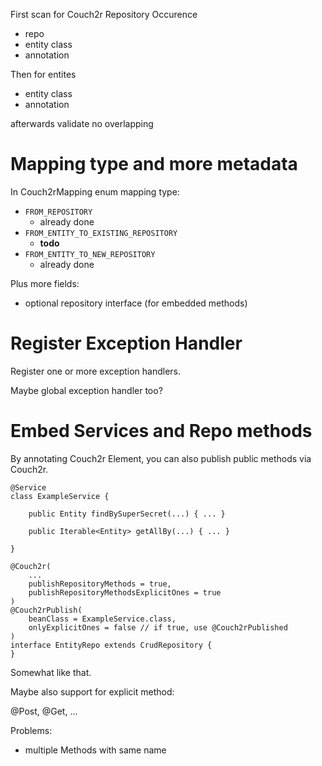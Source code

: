 First scan for Couch2r Repository Occurence
- repo
- entity class
- annotation

Then for entites
- entity class
- annotation

afterwards validate no overlapping


# Mapping type and more metadata

In Couch2rMapping enum mapping type:

- `FROM_REPOSITORY`
  - already done
- `FROM_ENTITY_TO_EXISTING_REPOSITORY`
  - __todo__
- `FROM_ENTITY_TO_NEW_REPOSITORY`
  - already done

Plus more fields:

- optional repository interface (for embedded methods)

# Register Exception Handler

Register one or more exception handlers.

Maybe global exception handler too?

# Embed Services and Repo methods

By annotating Couch2r Element, you can also publish public methods
via Couch2r.

```
@Service
class ExampleService {

    public Entity findBySuperSecret(...) { ... }

    public Iterable<Entity> getAllBy(...) { ... }

}

@Couch2r(
    ...
    publishRepositoryMethods = true,
    publishRepositoryMethodsExplicitOnes = true
)
@Couch2rPublish(
    beanClass = ExampleService.class,
    onlyExplicitOnes = false // if true, use @Couch2rPublished
)
interface EntityRepo extends CrudRepository {
}
```

Somewhat like that.

Maybe also support for explicit method:

@Post, @Get, ...

Problems:

- multiple Methods with same name